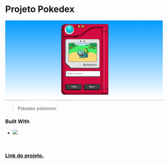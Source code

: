 # Projeto Pokedex 
<img src="img\Captura de Tela (59).png" alt="exemplo imagem">

> Pokedex pokemon.

### Built With
* <img src="https://img.shields.io/badge/HTML-239120?style=for-the-badge&logo=html5&logoColor=white" />

<br>
<h3> <a href="https://andersonrs080.github.io/Pokedex/" target="_blank">Link do projeto.</a> </h3>
